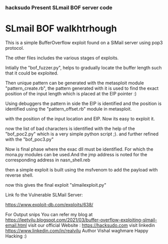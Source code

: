 <h3>hacksudo Present SLmail BOF server code </h3>
<h1> SLmail BOF walkhtrhough</h1>
This is a simple BufferOverflow exploit found on a SlMail server using pop3 protocol.

The other files includes the various stages of exploits.


Intially the "bof_fuzzer.py", helps to gradually locate the buffer length such that it could be exploited.

Then unique pattern can be generated with the metasploit module "pattern_create.rb", the pattern generated with it is used to find the exact position of the input length which is placed at the EIP pointer :)

Using debuggers the pattern in side the EIP is identified and the position is identified using the "pattern_offset.rb" module in metasploit.

with the position of the input location and EIP. Now its easy to exploit it.

now the list of bad characters is identified with the help of the "bof_poc2.py" which is a very simple python script ;). and further refined with the "bof_poc3.py"

Now is final phase where the exac dll must be identified. For which the mona.py modules can be used.And the jmp  address is noted for the corresponding address in nasn_shell.reb

then a simple exploit is built using the msfvenom to add the payload with reverse shell.

now this gives the final exploit "slmailexploit.py"


Link fo the Vulnerable SLMail Server:

https://www.exploit-db.com/exploits/638/

<n>For Output snips You can refer my blog at https://leetvilu.blogspot.com/2021/03/buffer-overflow-exploiting-slmail-email.html</n>
<n>visit our official Website : https://hacksudo.com</n>
<n> visit linkedin https://www.linkedin.com/in/realvilu
  <n> Author Vishal waghmare</n>
Happy Hacking :)
